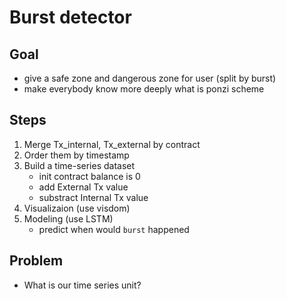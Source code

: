 # Burst detector

## Goal

- give a safe zone and dangerous zone for user (split by burst)
- make everybody know more deeply what is ponzi scheme

## Steps

1. Merge Tx_internal, Tx_external by contract
2. Order them by timestamp
3. Build a time-series dataset
   - init contract balance is 0
   - add External Tx value
   - substract Internal Tx value
4. Visualizaion (use visdom)
5. Modeling (use LSTM)
   - predict when would `burst` happened

## Problem

- What is our time series unit?
